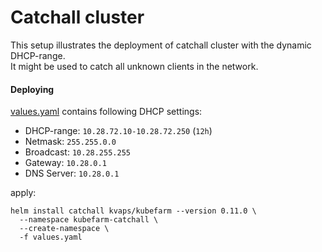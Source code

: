 # Catchall cluster

This setup illustrates the deployment of catchall cluster with the dynamic DHCP-range.  
It might be used to catch all unknown clients in the network.

#### Deploying

[values.yaml](values.yaml) contains following DHCP settings:

* DHCP-range: `10.28.72.10-10.28.72.250` (`12h`)
* Netmask: `255.255.0.0`
* Broadcast: `10.28.255.255`
* Gateway: `10.28.0.1`
* DNS Server: `10.28.0.1`

apply:

```
helm install catchall kvaps/kubefarm --version 0.11.0 \
  --namespace kubefarm-catchall \
  --create-namespace \
  -f values.yaml
```
